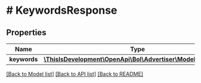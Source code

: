 # # KeywordsResponse

## Properties

Name | Type | Description | Notes
------------ | ------------- | ------------- | -------------
**keywords** | [**\ThisIsDevelopment\OpenApi\Bol\Advertiser\Models\Keyword[]**](Keyword.md) |  |

[[Back to Model list]](../../README.md#models) [[Back to API list]](../../README.md#endpoints) [[Back to README]](../../README.md)

